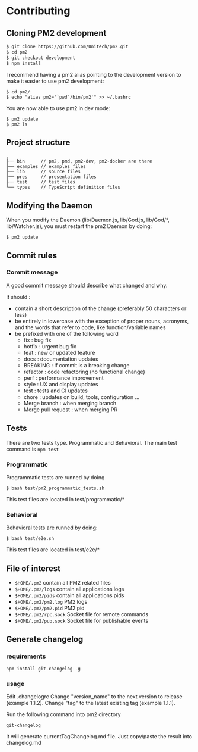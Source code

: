 # Contributing

## Cloning PM2 development

```bash
$ git clone https://github.com/Unitech/pm2.git
$ cd pm2
$ git checkout development
$ npm install
```

I recommend having a pm2 alias pointing to the development version to make it easier to use pm2 development:

```
$ cd pm2/
$ echo "alias pm2='`pwd`/bin/pm2'" >> ~/.bashrc
```

You are now able to use pm2 in dev mode:

```
$ pm2 update
$ pm2 ls
```

## Project structure

```
.
├── bin      // pm2, pmd, pm2-dev, pm2-docker are there
├── examples // examples files
├── lib      // source files
├── pres     // presentation files
├── test     // test files
└── types    // TypeScript definition files
```

## Modifying the Daemon

When you modify the Daemon (lib/Daemon.js, lib/God.js, lib/God/*, lib/Watcher.js), you must restart the pm2 Daemon by doing:

```
$ pm2 update
```

## Commit rules

### Commit message

A good commit message should describe what changed and why.

It should :
  * contain a short description of the change (preferably 50 characters or less)
  * be entirely in lowercase with the exception of proper nouns, acronyms, and the words that refer to code, like function/variable names
  * be prefixed with one of the following word
    * fix : bug fix
    * hotfix : urgent bug fix
    * feat : new or updated feature
    * docs : documentation updates
    * BREAKING : if commit is a breaking change
    * refactor : code refactoring (no functional change)
    * perf : performance improvement
    * style : UX and display updates
    * test : tests and CI updates
    * chore : updates on build, tools, configuration ...
    * Merge branch : when merging branch
    * Merge pull request : when merging PR

## Tests

There are two tests type. Programmatic and Behavioral.
The main test command is `npm test`

### Programmatic

Programmatic tests are runned by doing

```
$ bash test/pm2_programmatic_tests.sh
```

This test files are located in test/programmatic/*

### Behavioral

Behavioral tests are runned by doing:

```
$ bash test/e2e.sh
```

This test files are located in test/e2e/*

## File of interest

- `$HOME/.pm2` contain all PM2 related files
- `$HOME/.pm2/logs` contain all applications logs
- `$HOME/.pm2/pids` contain all applications pids
- `$HOME/.pm2/pm2.log` PM2 logs
- `$HOME/.pm2/pm2.pid` PM2 pid
- `$HOME/.pm2/rpc.sock` Socket file for remote commands
- `$HOME/.pm2/pub.sock` Socket file for publishable events

## Generate changelog

### requirements

```
npm install git-changelog -g
```

### usage

Edit .changelogrc
Change "version_name" to the next version to release (example 1.1.2).
Change "tag" to the latest existing tag (example 1.1.1).

Run the following command into pm2 directory
```
git-changelog
```

It will generate currentTagChangelog.md file.
Just copy/paste the result into changelog.md
